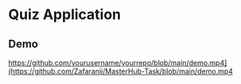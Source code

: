 
   # Quiz Application
   
   ## Demo
   https://github.com/yourusername/yourrepo/blob/main/demo.mp4](https://github.com/Zafaranii/MasterHub-Task/blob/main/demo.mp4
